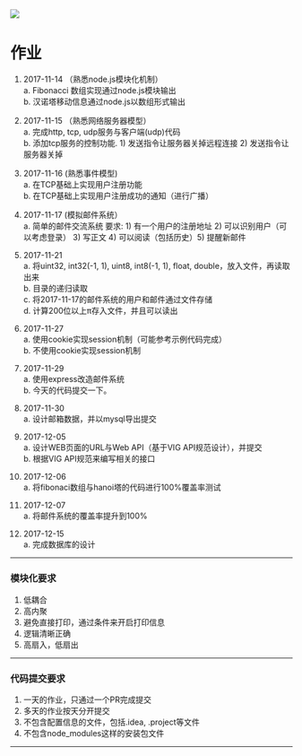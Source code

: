
[![](https://travis-ci.org/rugao-web-fullstack/homeworks.svg?branch=master)](https://travis-ci.org/rugao-web-fullstack/homeworks)
---

# 作业

1. 2017-11-14 （熟悉node.js模块化机制）    
a. Fibonacci 数组实现通过node.js模块输出   
b. 汉诺塔移动信息通过node.js以数组形式输出

2. 2017-11-15 （熟悉网络服务器模型）  
a. 完成http, tcp, udp服务与客户端(udp)代码  
b. 添加tcp服务的控制功能.   1) 发送指令让服务器关掉远程连接  2) 发送指令让服务器关掉  

3. 2017-11-16 (熟悉事件模型)  
a. 在TCP基础上实现用户注册功能  
b. 在TCP基础上实现用户注册成功的通知（进行广播）   

4. 2017-11-17 (模拟邮件系统）   
a. 简单的邮件交流系统
要求: 1) 有一个用户的注册地址 2) 可以识别用户（可以考虑登录） 3) 写正文 4) 可以阅读（包括历史）5) 提醒新邮件

5. 2017-11-21   
a. 将uint32, int32(-1, 1), uint8, int8(-1, 1), float, double，放入文件，再读取出来  
b. 目录的递归读取    
c. 将2017-11-17的邮件系统的用户和邮件通过文件存储   
d. 计算200位以上π存入文件，并且可以读出  

6. 2017-11-27  
a. 使用cookie实现session机制（可能参考示例代码完成）     
b. 不使用cookie实现session机制

7. 2017-11-29  
a. 使用express改造邮件系统   
b. 今天的代码提交一下。  

8. 2017-11-30   
a. 设计邮箱数据，并以mysql导出提交

9. 2017-12-05  
a. 设计WEB页面的URL与Web API（基于VIG API规范设计），并提交  
b. 根据VIG API规范来编写相关的接口  

10. 2017-12-06    
a. 将fibonaci数组与hanoi塔的代码进行100%覆盖率测试

11. 2017-12-07    
a. 将邮件系统的覆盖率提升到100%

12. 2017-12-15  
a. 完成数据库的设计

---
### 模块化要求
1. 低耦合
2. 高内聚
3. 避免直接打印，通过条件来开启打印信息
4. 逻辑清晰正确
5. 高扇入，低扇出

---
### 代码提交要求
1. 一天的作业，只通过一个PR完成提交
2. 多天的作业按天分开提交
3. 不包含配置信息的文件，包括.idea, .project等文件
4. 不包含node_modules这样的安装包文件
---
